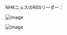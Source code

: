 NHKニュスのRSSリーダー：

![image](https://cloud.githubusercontent.com/assets/13607340/9651102/d9b22cae-5246-11e5-86d8-5bb26f827295.png)

![image](https://cloud.githubusercontent.com/assets/13607340/9651106/e0634290-5246-11e5-9d57-fbce27383b5d.png)
